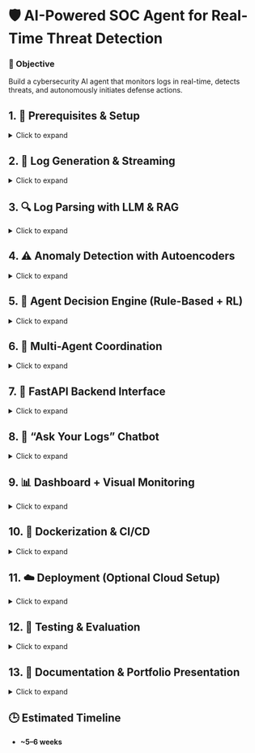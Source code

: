 # 🛡️ AI-Powered SOC Agent for Real-Time Threat Detection  

### 🎯 Objective  
Build a cybersecurity AI agent that monitors logs in real-time, detects threats, and autonomously initiates defense actions.

## 1. 🧠 Prerequisites & Setup
<details><summary>Click to expand</summary>

**Knowledge Required:**  
- Cybersecurity: SOC workflows, IDS (Suricata/Zeek), threat feeds  
- AI: Autoencoders, LLMs (OpenAI API), RAG, RL basics  
- DevOps: Docker, FastAPI, LangChain, Elasticsearch  

**Environment Setup:**  
- Install Python 3.10+, Docker, Suricata, Elasticsearch, Kibana  
- Set up virtual environment + project structure  

</details>

## 2. 📡 Log Generation & Streaming
<details><summary>Click to expand</summary>

- Deploy Suricata (or Zeek) locally for synthetic traffic  
- Stream logs to Elasticsearch (via Filebeat or Python)  
- Build log schema for fast querying and enrichment  

</details>

## 3. 🔍 Log Parsing with LLM & RAG
<details><summary>Click to expand</summary>

- Parse logs using OpenAI + LangChain  
- Implement RAG pipeline with FAISS/ChromaDB  
- Load threat intel feeds (CSV, PDFs, API from MISP/VirusTotal)  
- Convert to vector embeddings  
- Use retriever to match alerts  
- Prompt design for alert explanation  

</details>

## 4. ⚠️ Anomaly Detection with Autoencoders
<details><summary>Click to expand</summary>

- Feature engineering: frequency, entropy, source IP variance  
- Train autoencoder on normal traffic  
- Use reconstruction error to detect anomalies  
- Log anomaly_score with alerts  

</details>

## 5. 🧠 Agent Decision Engine (Rule-Based + RL)
<details><summary>Click to expand</summary>

**Rule-Based (v1):**  
- Define rules: high anomaly score + known threat -> block  
- Action options: alert, block IP, log, escalate  

**RL Integration (v2):**  
- Q-learning or DQN  
- Reward: accuracy, minimized false positives  
- Simulated environment for agent learning  

</details>

## 6. 🤖 Multi-Agent Coordination
<details><summary>Click to expand</summary>

- Agent 1: Log Parser Agent (LLM)  
- Agent 2: Anomaly Scorer Agent  
- Agent 3: Decision Maker Agent  
- Use LangChain's multi-agent framework or custom async setup  

</details>

## 7. 🚀 FastAPI Backend Interface
<details><summary>Click to expand</summary>

- `GET /alerts`: Latest enriched alerts  
- `POST /action`: Manual intervention  
- `GET /agent-status`: Health checks  
- Add authentication (token or OAuth2)  

</details>

## 8. 💬 “Ask Your Logs” Chatbot
<details><summary>Click to expand</summary>

- LangChain + OpenAI for chat-style log Q&A  
- Interface example: “Why was this alert generated?”  
- Conversational memory  
- Endpoint: `POST /chat`  

</details>

## 9. 📊 Dashboard + Visual Monitoring
<details><summary>Click to expand</summary>

- Use Kibana for raw log and alert visualization  
- Streamlit frontend for viewing agent decisions and RAG sources  
- Track model accuracy and defense actions  

</details>

## 10. 🐳 Dockerization & CI/CD
<details><summary>Click to expand</summary>

- Docker Compose for Suricata, Elasticsearch, Kibana, API, Vector DB  
- GitHub Actions for linting, testing, building, deploying  

</details>

## 11. ☁️ Deployment (Optional Cloud Setup)
<details><summary>Click to expand</summary>

- Host on Azure/AWS  
- Use NGINX for reverse proxy + HTTPS  
- Optionally expose chatbot and dashboard to web  

</details>

## 12. 🧪 Testing & Evaluation
<details><summary>Click to expand</summary>

- Simulate attacks: port scans, brute force, DoS  
- Measure detection latency, precision/recall  
- Track TP, FP, agent actions, and false positives  

</details>

## 13. 📝 Documentation & Portfolio Presentation
<details><summary>Click to expand</summary>

- Write markdown docs: architecture, usage, setup  
- Include README.md, diagrams (e.g., Mermaid), and workflows  
- Optional blog post or public Notion walkthrough  

</details>

## 🕒 Estimated Timeline
- **~5–6 weeks** 
